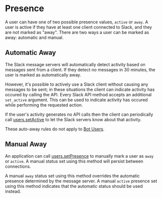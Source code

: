 # Presence

A user can have one of two possible presence values, `active` or `away`. A user
is active if they have at least one client connected to Slack, and they are not
marked as "away". There are two ways a user can be marked as away: automatic
and manual.

## Automatic Away

The Slack message servers will automatically detect activity based on
messages sent from a client. If they detect no messages in 30 minutes, the
user is marked as automatically away.

However, it's possible to actively use a Slack client without causing any
messages to be sent; in these situations the client can indicate activity has
occured by calling the API. Every Slack API method accepts an additional
`set_active` argument. This can be used to indicate activity has occured while
performing the requested action.

If the user's activity generates no API calls then the client can periodically
call [users.setActive](/methods/users.setActive) to let the Slack servers know
about that activity.

These auto-away rules do not apply to [Bot Users](/bot-users).

## Manual Away

An application can call [users.setPresence](/methods/users.setPresence)
to manually mark a user as `away` or `active`. A manual status set using this
method will persist between connections.

A manual `away` status set using this method overrides the automatic presence
determined by the message server. A manual `active` presence set using this
method indicates that the automatic status should be used instead.
